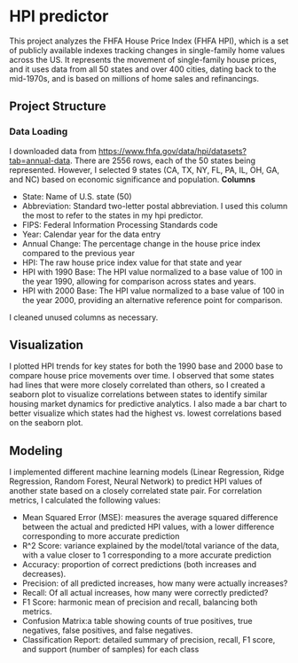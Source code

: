 # HPI predictor 
This project analyzes the FHFA House Price Index (FHFA HPI), which is a set of publicly available indexes tracking changes in single-family home values across the US. It represents the movement of single-family house prices, and it uses data from all 50 states and over 400 cities, dating back to the mid-1970s, and is based on millions of home sales and refinancings.

## Project Structure 

### Data Loading
I downloaded data from https://www.fhfa.gov/data/hpi/datasets?tab=annual-data. There are 2556 rows, each of the 50 states being represented. However, I selected 9 states (CA, TX, NY, FL, PA, IL, OH, GA, and NC) based on economic significance and population.
**Columns**
- State: Name of U.S. state (50)
- Abbreviation: Standard two-letter postal abbreviation. I used this column the most to refer to the states in my hpi predictor.
- FIPS: Federal Information Processing Standards code
- Year: Calendar year for the data entry
- Annual Change: The percentage change in the house price index compared to the previous year
- HPI: The raw house price index value for that state and year
- HPI with 1990 Base: The HPI value normalized to a base value of 100 in the year 1990, allowing for comparison across states and years.
- HPI with 2000 Base: The HPI value normalized to a base value of 100 in the year 2000, providing an alternative reference point for comparison.

I cleaned unused columns as necessary. 

## Visualization 
I plotted HPI trends for key states for both the 1990 base and 2000 base to compare house price movements over time. I observed that some states had lines that were more closely correlated than others, so I created a seaborn plot to visualize correlations between states to identify similar housing market dynamics for predictive analytics. I also made a bar chart to better visualize which states had the highest vs. lowest correlations based on the seaborn plot. 

## Modeling
I implemented different machine learning models (Linear Regression, Ridge Regression, Random Forest, Neural Network) to predict HPI values of another state based on a closely correlated state pair. For correlation metrics, I calculated the following values: 
- Mean Squared Error (MSE): measures the average squared difference between the actual and predicted HPI values, with a lower difference corresponding to more accurate prediction
- R^2 Score: variance explained by the model/total variance of the data, with a value closer to 1 corresponding to a more accurate prediction
- Accuracy: proportion of correct predictions (both increases and decreases).
- Precision: of all predicted increases, how many were actually increases?
- Recall: Of all actual increases, how many were correctly predicted?
- F1 Score: harmonic mean of precision and recall, balancing both metrics.
- Confusion Matrix:a  table showing counts of true positives, true negatives, false positives, and false negatives.
- Classification Report: detailed summary of precision, recall, F1 score, and support (number of samples) for each class


